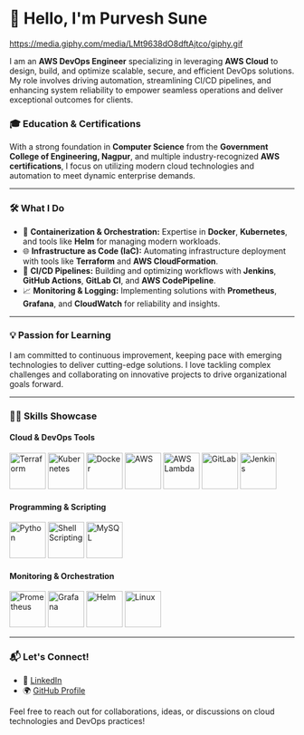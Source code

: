 # 👋 Hello, I'm Purvesh Sune

https://media.giphy.com/media/LMt9638dO8dftAjtco/giphy.gif

I am an **AWS DevOps Engineer** specializing in leveraging **AWS Cloud** to design, build, and optimize scalable, secure, and efficient DevOps solutions. My role involves driving automation, streamlining CI/CD pipelines, and enhancing system reliability to empower seamless operations and deliver exceptional outcomes for clients.

### 🎓 Education & Certifications
With a strong foundation in **Computer Science** from the **Government College of Engineering, Nagpur**, and multiple industry-recognized **AWS certifications**, I focus on utilizing modern cloud technologies and automation to meet dynamic enterprise demands.

---

### 🛠️ What I Do
- 🐳 **Containerization & Orchestration:** Expertise in **Docker**, **Kubernetes**, and tools like **Helm** for managing modern workloads.
- 🌐 **Infrastructure as Code (IaC):** Automating infrastructure deployment with tools like **Terraform** and **AWS CloudFormation**.
- 🔄 **CI/CD Pipelines:** Building and optimizing workflows with **Jenkins**, **GitHub Actions**, **GitLab CI**, and **AWS CodePipeline**.
- 📈 **Monitoring & Logging:** Implementing solutions with **Prometheus**, **Grafana**, and **CloudWatch** for reliability and insights.

---

### 💡 Passion for Learning
I am committed to continuous improvement, keeping pace with emerging technologies to deliver cutting-edge solutions. I love tackling complex challenges and collaborating on innovative projects to drive organizational goals forward.

---

### 🧑‍💻 Skills Showcase

#### Cloud & DevOps Tools
<img src="https://media.giphy.com/media/Xf6I6N4pVWXW71GV9m/giphy.gif" alt="Terraform" width="64" height="64">  <img src="https://media.giphy.com/media/KzJkzjggfGN5Py6nkT/giphy.gif" alt="Kubernetes" width="64" height="64">  <img src="https://media.giphy.com/media/ZVik7pBtu9dNS/giphy.gif" alt="Docker" width="64" height="64">  <img src="https://media.giphy.com/media/xTiTnyGTer2CcJyzks/giphy.gif" alt="AWS" width="64" height="64">  <img src="https://media.giphy.com/media/qj1YpAQs2wfUdLiBM2/giphy.gif" alt="AWS Lambda" width="64" height="64">  <img src="https://media.giphy.com/media/RMwO7fKytw2EjtJyYM/giphy.gif" alt="GitLab" width="64" height="64">  <img src="https://media.giphy.com/media/gLNwfgjRVkCfC/giphy.gif" alt="Jenkins" width="64" height="64">

#### Programming & Scripting
<img src="[https://media.giphy.com/media/coxQHKASG60HrHtvkt/giphy.gif](https://media.giphy.com/media/v1.Y2lkPTc5MGI3NjExZW8wYTVyZWk5OWpwOWpsbzdpanc1d21qM3kyNWt0em5icmhpcW9ociZlcD12MV9zdGlja2Vyc19zZWFyY2gmY3Q9cw/LMt9638dO8dftAjtco/giphy.gif)" alt="Python" width="64" height="64">  <img src="https://media.giphy.com/media/qgQUggAC3Pfv687qPC/giphy.gif" alt="Shell Scripting" width="64" height="64">  <img src="https://media.giphy.com/media/LNYVNH13qP8VXyIeqT/giphy.gif" alt="MySQL" width="64" height="64">

#### Monitoring & Orchestration
<img src="https://media.giphy.com/media/qgQUggAC3Pfv687qPC/giphy.gif" alt="Prometheus" width="64" height="64">  <img src="https://media.giphy.com/media/qgQUggAC3Pfv687qPC/giphy.gif" alt="Grafana" width="64" height="64">  <img src="https://media.giphy.com/media/LTzwzRAu5Bhy4dcCmf/giphy.gif" alt="Helm" width="64" height="64">  <img src="https://media.giphy.com/media/UrsUNVfOqdXoO/giphy.gif" alt="Linux" width="64" height="64">

---

### 📬 Let's Connect!
- 💼 [LinkedIn](https://www.linkedin.com/in/purveshsune)
- 🌍 [GitHub Profile](https://github.com/purveshsune)

Feel free to reach out for collaborations, ideas, or discussions on cloud technologies and DevOps practices!

